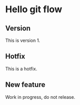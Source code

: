 # Hello git flow

## Version

This is version 1.

## Hotfix

This is a hotfix.

## New feature

Work in progress, do not release.
